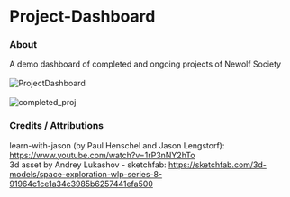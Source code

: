 # Project-Dashboard

### About
A demo dashboard of completed and ongoing projects of Newolf Society <br><br>
![ProjectDashboard](https://user-images.githubusercontent.com/73497800/125175270-985fa780-e1e8-11eb-932d-3de192bac226.png)
<br><br>
![completed_proj](https://user-images.githubusercontent.com/73497800/125175373-3fdcda00-e1e9-11eb-8965-0e418f247f1e.png)



### Credits / Attributions
learn-with-jason (by Paul Henschel and Jason Lengstorf): https://www.youtube.com/watch?v=1rP3nNY2hTo <br>
3d asset by Andrey Lukashov - sketchfab: https://sketchfab.com/3d-models/space-exploration-wlp-series-8-91964c1ce1a34c3985b6257441efa500
